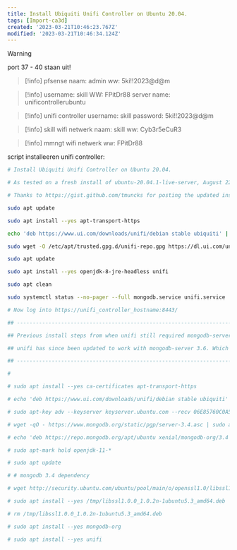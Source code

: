 ```yaml
---
title: Install Ubiquiti Unifi Controller on Ubuntu 20.04.
tags: [Import-ca3d]
created: '2023-03-21T10:46:23.767Z'
modified: '2023-03-21T10:46:34.124Z'
---
```


> [!warning]
> port 37 - 40 staan uit!

> [!info]
> pfsense
> naam: admin
> ww: 5ki!!2023@d@m

> [!info]
> username: skill
> WW: FPitDr88
> server name: unificontrollerubuntu

> [!info]
> unifi controller
> username: skill
> password: 5ki!!2023@d@m

>[!info]
>skill wifi netwerk
>naam: skill
>ww: Cyb3r5eCuR3

> [!info]
> mmngt wifi netwerk
> ww: FPitDr88

script installeeren unifi controller:

```bash
# Install Ubiquiti Unifi Controller on Ubuntu 20.04.

# As tested on a fresh install of ubuntu-20.04.1-live-server, August 22nd 2020.

# Thanks to https://gist.github.com/tmuncks for posting the updated install steps.

sudo apt update

sudo apt install --yes apt-transport-https

echo 'deb https://www.ui.com/downloads/unifi/debian stable ubiquiti' | sudo tee /etc/apt/sources.list.d/100-ubnt-unifi.list

sudo wget -O /etc/apt/trusted.gpg.d/unifi-repo.gpg https://dl.ui.com/unifi/unifi-repo.gpg

sudo apt update

sudo apt install --yes openjdk-8-jre-headless unifi

sudo apt clean

sudo systemctl status --no-pager --full mongodb.service unifi.service

# Now log into https://unifi_controller_hostname:8443/

## ------------------------------------------------------------------------------------------------------------------------

## Previous install steps from when unifi still required mongodb-server <= 3.4.

## unifi has since been updated to work with mongodb-server 3.6. Which is available from the Ubuntu 20.04 main repository.

## ------------------------------------------------------------------------------------------------------------------------

#

# sudo apt install --yes ca-certificates apt-transport-https

# echo 'deb https://www.ui.com/downloads/unifi/debian stable ubiquiti' | sudo tee /etc/apt/sources.list.d/100-ubnt-unifi.list

# sudo apt-key adv --keyserver keyserver.ubuntu.com --recv 06E85760C0A52C50

# wget -qO - https://www.mongodb.org/static/pgp/server-3.4.asc | sudo apt-key add -

# echo 'deb https://repo.mongodb.org/apt/ubuntu xenial/mongodb-org/3.4 multiverse' | sudo tee /etc/apt/sources.list.d/mongodb-org-3.4.list

# sudo apt-mark hold openjdk-11-*

# sudo apt update

# # mongodb 3.4 dependency

# wget http://security.ubuntu.com/ubuntu/pool/main/o/openssl1.0/libssl1.0.0_1.0.2n-1ubuntu5.3_amd64.deb -P /tmp

# sudo apt install --yes /tmp/libssl1.0.0_1.0.2n-1ubuntu5.3_amd64.deb

# rm /tmp/libssl1.0.0_1.0.2n-1ubuntu5.3_amd64.deb

# sudo apt install --yes mongodb-org

# sudo apt install --yes unifi
```
